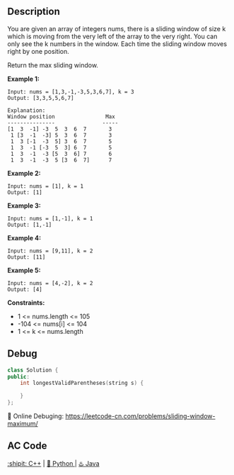 ## Description
You are given an array of integers nums, there is a sliding window of size k which is moving from the very left of the array to the very right. You can only see the k numbers in the window. Each time the sliding window moves right by one position.

Return the max sliding window.


<strong>Example 1:</strong>
```
Input: nums = [1,3,-1,-3,5,3,6,7], k = 3
Output: [3,3,5,5,6,7]

Explanation: 
Window position                Max
---------------               -----
[1  3  -1] -3  5  3  6  7       3
 1 [3  -1  -3] 5  3  6  7       3
 1  3 [-1  -3  5] 3  6  7       5
 1  3  -1 [-3  5  3] 6  7       5
 1  3  -1  -3 [5  3  6] 7       6
 1  3  -1  -3  5 [3  6  7]      7
```

<strong>Example 2:</strong>
```
Input: nums = [1], k = 1
Output: [1]
```
<strong>Example 3:</strong>
```
Input: nums = [1,-1], k = 1
Output: [1,-1]
```
<strong>Example 4:</strong>
```
Input: nums = [9,11], k = 2
Output: [11]
```
<strong>Example 5:</strong>
```
Input: nums = [4,-2], k = 2
Output: [4]
```

<strong>Constraints:</strong>

- 1 <= nums.length <= 105
- -104 <= nums[i] <= 104
- 1 <= k <= nums.length


## Debug
```cpp
class Solution {
public:
    int longestValidParentheses(string s) {

    }
};
```

🐛 Online Debuging: https://leetcode-cn.com/problems/sliding-window-maximum/

## AC Code
<div>
  <a href="https://github.com/Charmve/LeetCode4FLAG/tree/main/239.%20Sliding%20Window%20Maximum/239_sliding-window-maximum.cpp">:shipit: C++</a> | 
  <a href="https://github.com/Charmve/LeetCode4FLAG/tree/main/239.%20Sliding%20Window%20Maximum/239_sliding-window-maximum.py">🐍 Python </a> | 
  <a href="https://github.com/Charmve/LeetCode4FLAG/tree/main/239.%20Sliding%20Window%20Maximum/239_sliding-window-maximum.java">♨️ Java </a>
</div>
